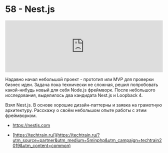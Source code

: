 # 58 - Nest.js


<iframe width="100%" height="166" scrolling="no" frameborder="no" allow="autoplay" src="https://w.soundcloud.com/player/?url=https%3A//api.soundcloud.com/tracks/665536373&color=%23ff5500&auto_play=false&hide_related=true&show_comments=true&show_user=true&show_reposts=false&show_teaser=true"></iframe>



Надавно начал небольшой проект - прототип или MVP для проверки бизнес идеи. Задача пока технически не сложная, решил попробовать какой-нибудь новый для себя Node.js фреймворк. После небольшого исследования, выделилось два кандидата Nest.js и Loopback 4.



Взял Nest.js. В основе хорошие дизайн-паттерны и заявка на грамотную архитектуру. Расскажу о своём небольшом опыте работы с этим фреймворком.



- https://nestjs.com

- [https://techtrain.ru/](https://techtrain.ru/?utm_source=partner&utm_medium=5minphp&utm_campaign=techtrain2019&utm_content=common)
